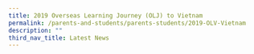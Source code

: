 ```yaml
---
title: 2019 Overseas Learning Journey (OLJ) to Vietnam
permalink: /parents-and-students/parents-students/2019-OLV-Vietnam
description: ""
third_nav_title: Latest News
---
```

